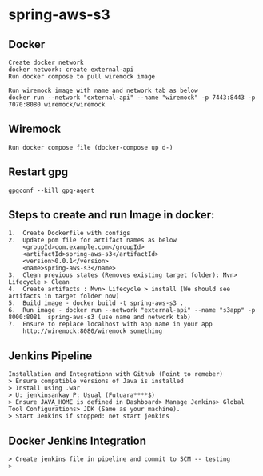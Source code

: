 # spring-aws-s3

## Docker
    Create docker network
    docker network: create external-api
    Run docker compose to pull wiremock image

    Run wiremock image with name and network tab as below
    docker run --network "external-api" --name "wiremock" -p 7443:8443 -p 7070:8080 wiremock/wiremock

## Wiremock
    Run docker compose file (docker-compose up d-)

## Restart gpg
    gpgconf --kill gpg-agent

## Steps to create and run Image in docker:
    1.  Create Dockerfile with configs
    2.  Update pom file for artifact names as below
        <groupId>com.example.com</groupId>
	    <artifactId>spring-aws-s3</artifactId>
	    <version>0.0.1</version>
	    <name>spring-aws-s3</name>
    3.  Clean previous states (Removes existing target folder): Mvn> Lifecycle > Clean
    4.  Create artifacts : Mvn> Lifecycle > install (We should see artifacts in target folder now)
    5.  Build image - docker build -t spring-aws-s3 .
    6.  Run image - docker run --network "external-api" --name "s3app" -p 8000:8081  spring-aws-s3 (use name and network tab)
    7.  Ensure to replace localhost with app name in your app
        http://wiremock:8080/wiremock something    
         

## Jenkins Pipeline
    Installation and Integrationn with Github (Point to remeber)
    > Ensure compatible versions of Java is installed
    > Install using .war
    > U: jenkinsankay P: Usual (Futuara****$)
    > Ensure JAVA_HOME is defined in Dashboard> Manage Jenkins> Global Tool Configurations> JDK (Same as your machine).
    > Start Jenkins if stopped: net start jenkins

## Docker Jenkins Integration
    > Create jenkins file in pipeline and commit to SCM -- testing
    > 
    
    
    




